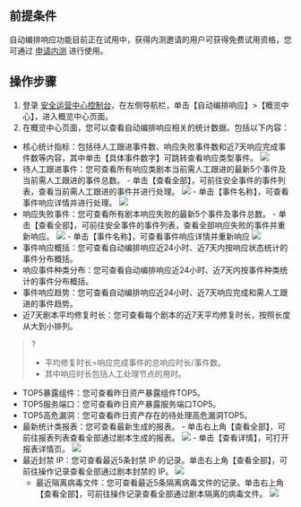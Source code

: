 ##  前提条件
自动编排响应功能目前正在试用中，获得内测邀请的用户可获得免费试用资格，您可通过 [申请内测](https://cloud.tencent.com/apply/p/w5svog9t1nj) 进行使用。

## 操作步骤
1. 登录 [安全运营中心控制台](https://console.cloud.tencent.com/ssav2/soar)，在左侧导航栏，单击【自动编排响应】>【概览中心】，进入概览中心页面。
2.	在概览中心页面，您可以查看自动编排响应相关的统计数据。包括以下内容：
 - 核心统计指标：包括待人工跟进事件数、响应失败事件数和近7天响应完成事件数等内容，其中单击【具体事件数字】可跳转查看响应类型事件。
 ![](https://main.qcloudimg.com/raw/eaf654df0c484876946c297019b68435.png)
 - 待人工跟进事件：您可查看所有响应类剧本当前需人工跟进的最新5个事件及当前需人工跟进的事件总数。
       - 单击【查看全部】，可前往安全事件的事件列表，查看当前需人工跟进的事件并进行处理。
  ![](https://main.qcloudimg.com/raw/e0973e641e1d57b13295a93994638847.png)
       - 单击【事件名称】，可查看事件响应详情并进行处理。
 ![](https://main.qcloudimg.com/raw/4ea5452df9b4ec414cec590b818cab3f.png)
 - 响应失败事件：您可查看所有剧本响应失败的最新5个事件及事件总数。
       - 单击【查看全部】，可前往安全事件的事件列表，查看全部响应失败的事件并重新响应。
![](https://main.qcloudimg.com/raw/8069701b0721fff08ecf35568692754f.png)
       - 单击【事件名称】，可查看事件响应详情并重新响应
 ![](https://main.qcloudimg.com/raw/159b29bdf7ab4fed58bb74bec4455f4f.png)
 - 事件响应概括：您可查看自动编排响应近24小时、近7天内按响应状态统计的事件分布概括。
 - 响应事件种类分布：您可查看自动编排响应近24小时、近7天内按事件种类统计的事件分布概括。
 - 事件响应趋势：您可查看自动编排响应近24小时、近7天响应完成和需人工跟进的事件趋势。
 - 近7天剧本平均修复时长：您可查看每个剧本的近7天平均修复时长，按照长度从大到小排列。
>?
>- 平均修复时长=响应完成事件的总响应时长/事件数。
>- 其中响应时长包括人工处理节点的用时。
>
 - TOP5暴露组件：您可查看昨日资产暴露组件TOP5。
 - TOP5服务端口：您可查看昨日资产暴露服务端口TOP5。
 - TOP5高危漏洞：您可查看昨日资产存在的待处理高危漏洞TOP5。
 - 最新统计类报表：您可查看最新生成的报表。
       - 单击右上角【查看全部】，可前往报表列表查看全部通过剧本生成的报表。
       ![](https://main.qcloudimg.com/raw/ef42cd6c5d7b0889a21e01420d360115.png)
       - 单击【查看详情】，可打开报表详情页。
![](https://main.qcloudimg.com/raw/3228d3432d4501de36d6de5966f8b75f.png)	
 - 最近封禁 IP：您可查看最近5条封禁 IP 的记录。单击右上角【查看全部】，可前往操作记录查看全部通过剧本封禁的 IP。
	![](https://main.qcloudimg.com/raw/895580d49c653b06a7628726aef230c7.png)
	- 最近隔离病毒文件：您可查看最近5条隔离病毒文件的记录。单击右上角【查看全部】，可前往操作记录查看全部通过剧本隔离的病毒文件。
![](https://main.qcloudimg.com/raw/2d4cf4554b87883b61749a7bdb3a8228.png)
